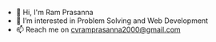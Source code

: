 - 👋 Hi, I'm Ram Prasanna
- 👀 I’m interested in Problem Solving and Web Development
- 📫 Reach me on cvramprasanna2000@gmail.com

<!---
ramprasanna-2000/ramprasanna-2000 is a ✨ special ✨ repository because its `README.md` (this file) appears on your GitHub profile.
You can click the Preview link to take a look at your changes.
--->
